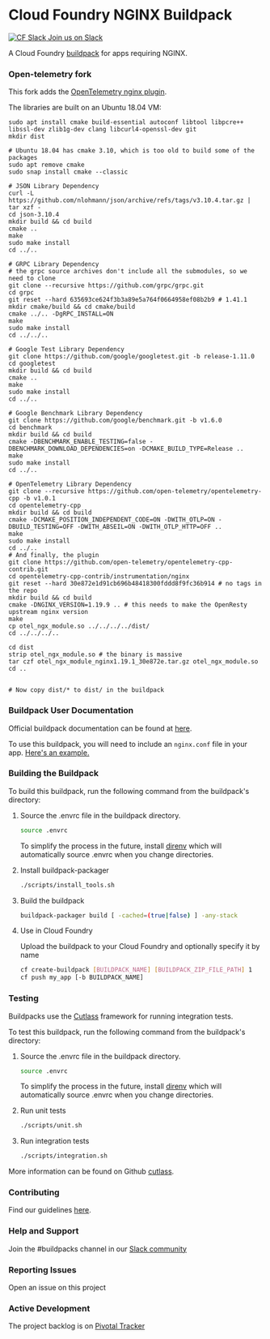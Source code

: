 # Cloud Foundry NGINX Buildpack

[![CF Slack](https://www.google.com/s2/favicons?domain=www.slack.com) Join us on Slack](https://cloudfoundry.slack.com/messages/buildpacks/)

A Cloud Foundry [buildpack](http://docs.cloudfoundry.org/buildpacks/) for apps requiring NGINX.

### Open-telemetry fork

This fork adds the [OpenTelemetry nginx plugin](https://github.com/open-telemetry/opentelemetry-cpp-contrib/tree/main/instrumentation/nginx).

The libraries are built on an Ubuntu 18.04 VM:

```
sudo apt install cmake build-essential autoconf libtool libpcre++ libssl-dev zlib1g-dev clang libcurl4-openssl-dev git
mkdir dist

# Ubuntu 18.04 has cmake 3.10, which is too old to build some of the packages
sudo apt remove cmake
sudo snap install cmake --classic

# JSON Library Dependency
curl -L https://github.com/nlohmann/json/archive/refs/tags/v3.10.4.tar.gz | tar xzf -
cd json-3.10.4
mkdir build && cd build
cmake ..
make
sudo make install
cd ../..

# GRPC Library Dependency
# the grpc source archives don't include all the submodules, so we need to clone
git clone --recursive https://github.com/grpc/grpc.git
cd grpc
git reset --hard 635693ce624f3b3a89e5a764f0664958ef08b2b9 # 1.41.1
mkdir cmake/build && cd cmake/build
cmake ../.. -DgRPC_INSTALL=ON
make
sudo make install
cd ../../..

# Google Test Library Dependency
git clone https://github.com/google/googletest.git -b release-1.11.0
cd googletest
mkdir build && cd build
cmake ..
make
sudo make install
cd ../..

# Google Benchmark Library Dependency
git clone https://github.com/google/benchmark.git -b v1.6.0
cd benchmark
mkdir build && cd build
cmake -DBENCHMARK_ENABLE_TESTING=false -DBENCHMARK_DOWNLOAD_DEPENDENCIES=on -DCMAKE_BUILD_TYPE=Release ..
make
sudo make install 
cd ../..

# OpenTelemetry Library Dependency
git clone --recursive https://github.com/open-telemetry/opentelemetry-cpp -b v1.0.1
cd opentelemetry-cpp
mkdir build && cd build
cmake -DCMAKE_POSITION_INDEPENDENT_CODE=ON -DWITH_OTLP=ON -DBUILD_TESTING=OFF -DWITH_ABSEIL=ON -DWITH_OTLP_HTTP=OFF ..
make
sudo make install
cd ../..
# And finally, the plugin
git clone https://github.com/open-telemetry/opentelemetry-cpp-contrib.git
cd opentelemetry-cpp-contrib/instrumentation/nginx
git reset --hard 30e872e1d91cb696b48418300fddd8f9fc36b914 # no tags in the repo
mkdir build && cd build
cmake -DNGINX_VERSION=1.19.9 .. # this needs to make the OpenResty upstream nginx version
make
cp otel_ngx_module.so ../../../../dist/
cd ../../../..

cd dist
strip otel_ngx_module.so # the binary is massive
tar czf otel_ngx_module_nginx1.19.1_30e872e.tar.gz otel_ngx_module.so
cd ..


# Now copy dist/* to dist/ in the buildpack
```

### Buildpack User Documentation

Official buildpack documentation can be found at [here](https://docs.cloudfoundry.org/buildpacks/nginx/index.html).

To use this buildpack, you will need to include an `nginx.conf` file in your app. [Here's an example.](https://github.com/cloudfoundry/nginx-buildpack/tree/master/fixtures/mainline)


### Building the Buildpack

To build this buildpack, run the following command from the buildpack's directory:

1. Source the .envrc file in the buildpack directory.

   ```bash
   source .envrc
   ```
   To simplify the process in the future, install [direnv](https://direnv.net/) which will automatically source .envrc when you change directories.

1. Install buildpack-packager

    ```bash
    ./scripts/install_tools.sh
    ```

1. Build the buildpack

    ```bash
    buildpack-packager build [ -cached=(true|false) ] -any-stack
    ```

1. Use in Cloud Foundry

   Upload the buildpack to your Cloud Foundry and optionally specify it by name

    ```bash
    cf create-buildpack [BUILDPACK_NAME] [BUILDPACK_ZIP_FILE_PATH] 1
    cf push my_app [-b BUILDPACK_NAME]
    ```

### Testing

Buildpacks use the [Cutlass](https://github.com/cloudfoundry/libbuildpack/tree/master/cutlass) framework for running integration tests.

To test this buildpack, run the following command from the buildpack's directory:

1. Source the .envrc file in the buildpack directory.

   ```bash
   source .envrc
   ```
   To simplify the process in the future, install [direnv](https://direnv.net/) which will automatically source .envrc when you change directories.

1. Run unit tests

    ```bash
    ./scripts/unit.sh
    ```

1. Run integration tests

    ```bash
    ./scripts/integration.sh
    ```

More information can be found on Github [cutlass](https://github.com/cloudfoundry/libbuildpack/tree/master/cutlass).

### Contributing

Find our guidelines [here](./CONTRIBUTING.md).

### Help and Support

Join the #buildpacks channel in our [Slack community](http://slack.cloudfoundry.org/)

### Reporting Issues

Open an issue on this project

### Active Development

The project backlog is on [Pivotal Tracker](https://www.pivotaltracker.com/projects/1042066)

